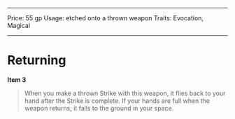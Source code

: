 
---
Price: 55 gp
Usage: etched onto a thrown weapon
Traits: Evocation, Magical

---

# Returning

**Item 3**

> When you make a thrown Strike with this weapon, it flies back to your hand after the Strike is complete. If your hands are full when the weapon returns, it falls to the ground in your space.
